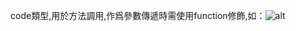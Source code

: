 code類型,用於方法調用,作爲參數傳遞時需使用function修飾,如：![alt](https://gitee.com/naichabaobao/jass/raw/master/src/static/image/code-function.png)